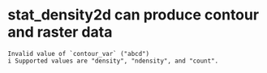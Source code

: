 # stat_density2d can produce contour and raster data

    Invalid value of `contour_var` ("abcd")
    i Supported values are "density", "ndensity", and "count".

